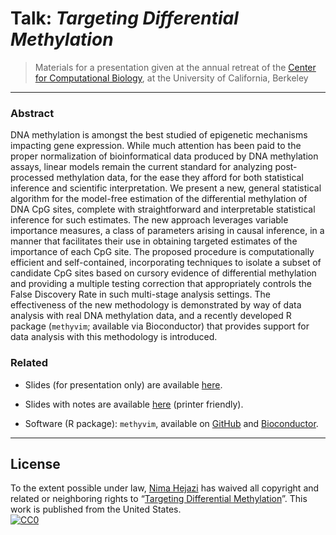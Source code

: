 # Talk: _Targeting Differential Methylation_

> Materials for a presentation given at the annual retreat of the [Center for
> Computational Biology](http://ccb.berkeley.edu/), at the University of
> California, Berkeley

---

### Abstract

DNA methylation is amongst the best studied of epigenetic mechanisms impacting
gene expression. While much attention has been paid to the proper normalization
of bioinformatical data produced by DNA methylation assays, linear models remain
the current standard for analyzing post-processed methylation data, for the ease
they afford for both statistical inference and scientific interpretation. We
present a new, general statistical algorithm for the model-free estimation of
the differential methylation of DNA CpG sites, complete with straightforward and
interpretable statistical inference for such estimates. The new approach
leverages variable importance measures, a class of parameters arising in causal
inference, in a manner that facilitates their use in obtaining targeted
estimates of the importance of each CpG site. The proposed procedure is
computationally efficient and self-contained, incorporating techniques to
isolate a subset of candidate CpG sites based on cursory evidence of
differential methylation and providing a multiple testing correction that
appropriately controls the False Discovery Rate in such multi-stage analysis
settings. The effectiveness of the new methodology is demonstrated by way of
data analysis with real DNA methylation data, and a recently developed R package
(`methyvim`; available via Bioconductor) that provides support for data analysis
with this methodology is introduced.

### Related
* Slides (for presentation only) are available [here](https://goo.gl/JDhSEg).

* Slides with notes are available [here](https://goo.gl/xabp3Q) (printer
   friendly).

* Software (R package): `methyvim`, available on
    [GitHub](https://github.com/nhejazi/methyvim) and
    [Bioconductor](https://bioconductor.org/packages/methyvim).

---

## License

To the extent possible under law, [Nima Hejazi](http://nimahejazi.org)
has waived all copyright and related or neighboring rights to
&ldquo;[Targeting Differential Methylation](https://www.stat.berkeley.edu/~nhejazi/present/2017_berkeley_methyvim.pdf)&rdquo;.
This work is published from the United States.
<br/>
[![CC0](http://i.creativecommons.org/p/zero/1.0/88x31.png)](http://creativecommons.org/publicdomain/zero/1.0/)

